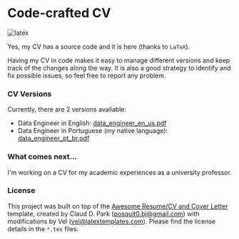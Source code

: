 # Code-crafted CV

![latex](https://img.shields.io/badge/Powered%20by-LaTeX-green)

Yes, my CV has a source code and it is here (thanks to `LaTeX`).

Having my CV in code makes it easy to manage different versions and keep track of the changes along the way. It is also a good strategy to identify and fix possible issues, so feel free to report any problem.

### CV Versions

Currently, there are 2 versions available:
- Data Engineer in English: [data_engineer_en_us.pdf](https://github.com/correialc/code-crafted-cv/blob/main/data_engineer_en_us.pdf)
- Data Engineer in Portuguese (my native language): [data_engineer_pt_br.pdf](https://github.com/correialc/code-crafted-cv/blob/main/data_engineer_pt_br.pdf)

### What comes next...

I'm working on a CV for my academic experiences as a university professor.

### License

This project was built on top of the [Awesome Resume/CV and Cover Letter](https://www.latextemplates.com/template/awesome-resume-cv) template, created by Claud D. Park (posquit0.bj@gmail.com) with modifications by Vel (vel@latextemplates.com). Please find the license details in the `*.tex` files.
